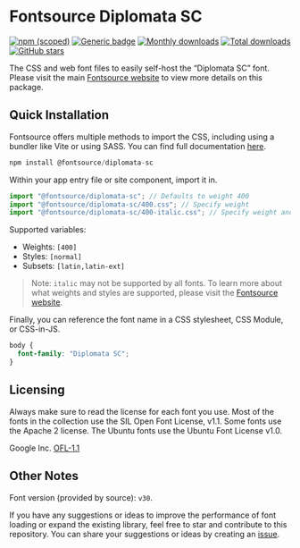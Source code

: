 # Fontsource Diplomata SC

[![npm (scoped)](https://img.shields.io/npm/v/@fontsource/diplomata-sc?color=brightgreen)](https://www.npmjs.com/package/@fontsource/diplomata-sc) [![Generic badge](https://img.shields.io/badge/fontsource-passing-brightgreen)](https://github.com/fontsource/fontsource) [![Monthly downloads](https://badgen.net/npm/dm/@fontsource/diplomata-sc)](https://github.com/fontsource/fontsource) [![Total downloads](https://badgen.net/npm/dt/@fontsource/diplomata-sc)](https://github.com/fontsource/fontsource) [![GitHub stars](https://img.shields.io/github/stars/fontsource/fontsource.svg?style=social&label=Star)](https://github.com/fontsource/fontsource/stargazers)

The CSS and web font files to easily self-host the “Diplomata SC” font. Please visit the main [Fontsource website](https://fontsource.org/fonts/diplomata-sc) to view more details on this package.

## Quick Installation

Fontsource offers multiple methods to import the CSS, including using a bundler like Vite or using SASS. You can find full documentation [here](https://fontsource.org/docs/getting-started/introduction).

```javascript
npm install @fontsource/diplomata-sc
```

Within your app entry file or site component, import it in.

```javascript
import "@fontsource/diplomata-sc"; // Defaults to weight 400
import "@fontsource/diplomata-sc/400.css"; // Specify weight
import "@fontsource/diplomata-sc/400-italic.css"; // Specify weight and style
```

Supported variables:
- Weights: `[400]`
- Styles: `[normal]`
- Subsets: `[latin,latin-ext]`

> Note: `italic` may not be supported by all fonts. To learn more about what weights and styles are supported, please visit the [Fontsource website](https://fontsource.org/fonts/diplomata-sc).

Finally, you can reference the font name in a CSS stylesheet, CSS Module, or CSS-in-JS.

```css
body {
  font-family: "Diplomata SC";
}
```

## Licensing
Always make sure to read the license for each font you use. Most of the fonts in the collection use the SIL Open Font License, v1.1. Some fonts use the Apache 2 license. The Ubuntu fonts use the Ubuntu Font License v1.0.

Google Inc.
[OFL-1.1](http://scripts.sil.org/OFL)

## Other Notes
Font version (provided by source): `v30`.

If you have any suggestions or ideas to improve the performance of font loading or expand the existing library, feel free to star and contribute to this repository. You can share your suggestions or ideas by creating an [issue](https://github.com/fontsource/fontsource/issues).